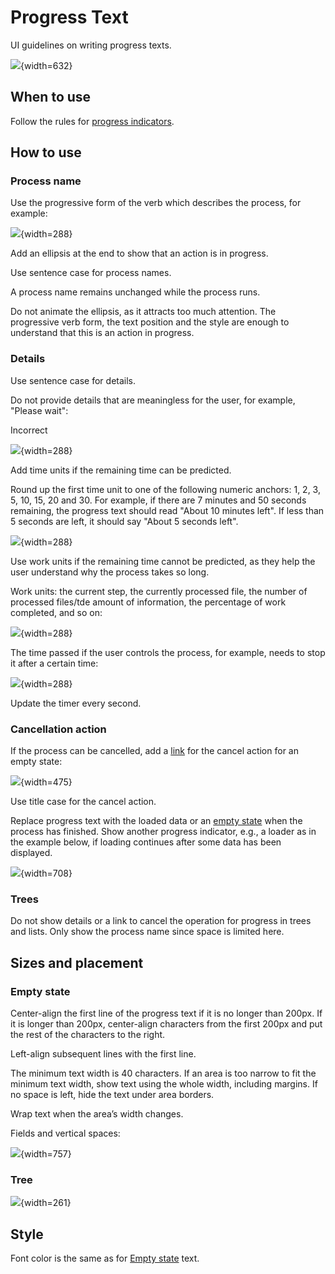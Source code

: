 <!-- Copyright 2000-2024 JetBrains s.r.o. and contributors. Use of this source code is governed by the Apache 2.0 license. -->

# Progress Text

<link-summary>UI guidelines on writing progress texts.</link-summary>

![](desc.png){width=632}

## When to use

Follow the rules for [progress indicators](progress_indicators.md).

## How to use

### Process name

Use the progressive form of the verb which describes the process, for example:

![](progressive_form.png){width=288}

Add an ellipsis at the end to show that an action is in progress.

Use sentence case for process names.

A process name remains unchanged while the process runs.

Do not animate the ellipsis, as it attracts too much attention.
The progressive verb form, the text position and the style are enough to understand that this is an action in progress.

### Details

Use sentence case for details.

Do not provide details that are meaningless for the user, for example, "Please wait":

<format color="Red" style="bold">Incorrect</format>

![](meaningless.png){width=288}

Add time units if the remaining time can be predicted.

Round up the first time unit to one of the following numeric anchors: 1, 2, 3, 5, 10, 15, 20 and 30.
For example, if there are 7 minutes and 50 seconds remaining, the progress text should read "About 10 minutes left".
If less than 5 seconds are left, it should say "About 5 seconds left".

![](time.png){width=288}

Use work units if the remaining time cannot be predicted, as they help the user understand why the process takes so long.

Work units: the current step, the currently processed file, the number of processed files/tde amount of information, the percentage of work completed, and so on:

![](work.png){width=288}


The time passed if the user controls the process, for example, needs to stop it after a certain time:

![](passed.png){width=288}

<p>Update the timer every second.</p>

### Cancellation action

If the process can be cancelled, add a [link](link.md) for the cancel action for an empty state:

![](cancellation.png){width=475}


Use title case for the cancel action.

Replace progress text with the loaded data or an [empty state](empty_state.md) when the process has finished.
Show another progress indicator, e.g., a loader as in the example below, if loading continues after some data has been displayed.

![](empty_state_text.png){width=708}

### Trees

Do not show details or a link to cancel the operation for progress in trees and lists. Only show the process name since space is limited here.

## Sizes and placement

### Empty state

Center-align the first line of the progress text if it is no longer than 200px.
If it is longer than 200px, center-align characters from the first 200px and put the rest of the characters to the right.

Left-align subsequent lines with the first line.

The minimum text width is 40 characters.
If an area is too narrow to fit the minimum text width, show text using the whole width, including margins.
If no space is left, hide the text under area borders.

Wrap text when the area’s width changes.

Fields and vertical spaces:

![](fields.png){width=757}

### Tree

![](progress_text_tree.png){width=261}

## Style

Font color is the same as for [Empty state](empty_state.md) text.
